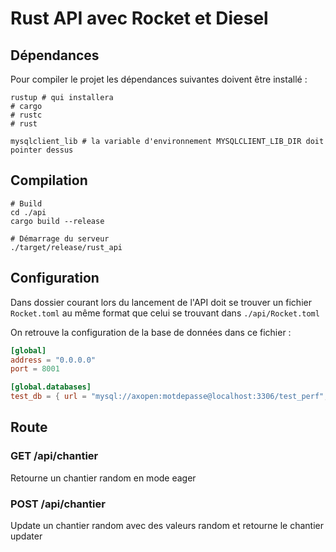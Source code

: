# Rust API avec Rocket et Diesel


## Dépendances

Pour compiler le projet les dépendances suivantes doivent être installé :
```
rustup # qui installera
# cargo
# rustc
# rust

mysqlclient_lib # la variable d'environnement MYSQLCLIENT_LIB_DIR doit pointer dessus
```

## Compilation

```shell
# Build
cd ./api
cargo build --release

# Démarrage du serveur
./target/release/rust_api
```

## Configuration

Dans dossier courant lors du lancement de l'API doit se trouver un fichier 
```Rocket.toml``` au même format que celui se trouvant dans ```./api/Rocket.toml```

On retrouve la configuration de la base de données dans ce fichier :
```toml
[global]
address = "0.0.0.0"
port = 8001

[global.databases]
test_db = { url = "mysql://axopen:motdepasse@localhost:3306/test_perf", pool_size = 20 }
```

## Route

### GET /api/chantier

Retourne un chantier random en mode eager

### POST /api/chantier

Update un chantier random avec des valeurs random et retourne le chantier updater
